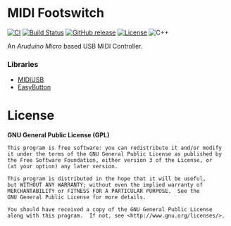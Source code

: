 # MIDI Footswitch

[![CI](https://github.com/offa/midi-footswitch/workflows/ci/badge.svg)](https://github.com/offa/midi-footswitch/actions)
[![Build Status](https://travis-ci.com/offa/midi-footswitch.svg?branch=master)](https://travis-ci.com/offa/midi-footswitch)
[![GitHub release](https://img.shields.io/github/release/offa/midi-footswitch.svg)](https://github.com/offa/midi-footswitch/releases)
[![License](https://img.shields.io/badge/license-GPLv3-yellow.svg)](LICENSE)
![C++](https://img.shields.io/badge/c++-17-green.svg)

An *Aruduino Micro* based USB MIDI Controller.


### Libraries

- [MIDIUSB](https://github.com/arduino-libraries/MIDIUSB)
- [EasyButton](https://github.com/evert-arias/EasyButton)


# License

**GNU General Public License (GPL)**

    This program is free software: you can redistribute it and/or modify
    it under the terms of the GNU General Public License as published by
    the Free Software Foundation, either version 3 of the License, or
    (at your option) any later version.

    This program is distributed in the hope that it will be useful,
    but WITHOUT ANY WARRANTY; without even the implied warranty of
    MERCHANTABILITY or FITNESS FOR A PARTICULAR PURPOSE.  See the
    GNU General Public License for more details.

    You should have received a copy of the GNU General Public License
    along with this program.  If not, see <http://www.gnu.org/licenses/>.
